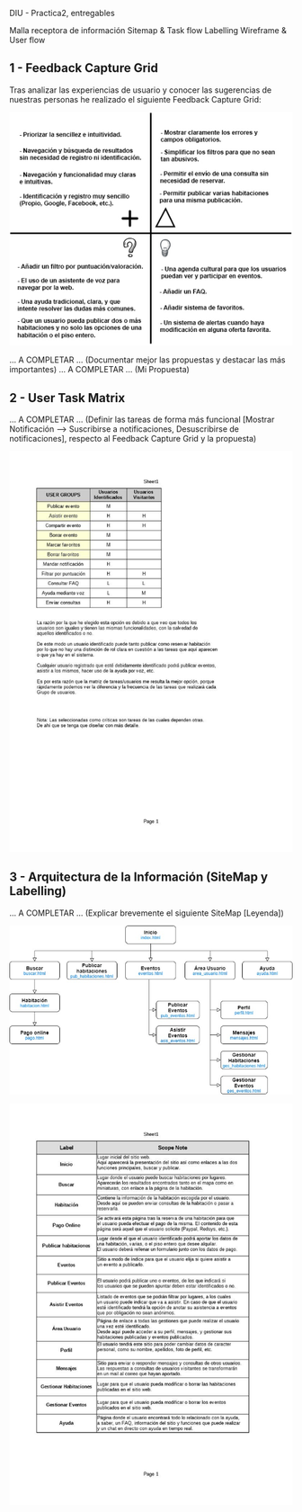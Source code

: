 DIU - Practica2, entregables

Malla receptora de información 
Sitemap & Task flow 
Labelling 
Wireframe & User flow 


1 - Feedback Capture Grid
-----

Tras analizar las experiencias de usuario y conocer las sugerencias de nuestras personas he realizado el siguiente Feedback Capture Grid:

![Feedback Capture Grid](https://github.com/Jovalga/DIU20/blob/master/P2/Feedback%20Capture%20Grid.jpg "Feedback Capture Grid")

... A COMPLETAR ... (Documentar mejor las propuestas y destacar las más importantes)
... A COMPLETAR ... (Mi Propuesta)


2 - User Task Matrix
-----

... A COMPLETAR ... (Definir las tareas de forma más funcional [Mostrar Notificación --> Suscribirse a notificaciones, Desuscribirse de notificaciones], respecto al Feedback Capture Grid y la propuesta)


![User Task Matrix](https://github.com/Jovalga/DIU20/blob/master/P2/User%20Task%20Matrix.jpg "User Task Matrix")

3 - Arquitectura de la Información (SiteMap y Labelling)
-----

... A COMPLETAR ... (Explicar brevemente el siguiente SiteMap [Leyenda])

![SiteMap](https://github.com/Jovalga/DIU20/blob/master/P2/Sitemap.jpg "SiteMap")

![Labelling](https://github.com/Jovalga/DIU20/blob/master/P2/Labelling.jpg "Labelling")
